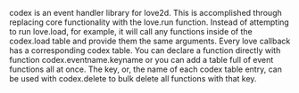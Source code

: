 codex is an event handler library for love2d.
This is accomplished through replacing core functionality with the love.run function.
Instead of attempting to run love.load, for example, it will call any functions inside of the codex.load table and provide them the same arguments.
Every love callback has a corresponding codex table.
You can declare a function directly with function codex.eventname.keyname or you can add a table full of event functions all at once.
The key, or, the name of each codex table entry, can be used with codex.delete to bulk delete all functions with that key.
